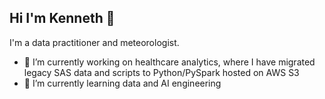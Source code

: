 ## Hi I'm Kenneth 👋
I'm a data practitioner and meteorologist. 

- 🔭 I’m currently working on healthcare analytics, where I have migrated legacy SAS data and scripts to Python/PySpark hosted on AWS S3
- 🌱 I’m currently learning data and AI engineering


